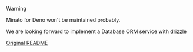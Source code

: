 > [!WARNING]
> Minato for Deno won't be maintained probably.
> 
> We are looking forward to implement a Database ORM service
> with [drizzle](https://orm.drizzle.team/)
> 

[Original README](./packages/core/readme.md)
